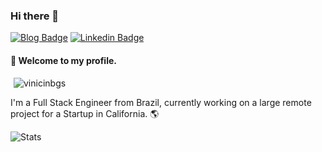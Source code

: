 ### Hi there 👋
[![Blog Badge](https://img.shields.io/badge/blog-vinicinbgs.github.io-black)](https://vinicinbgs.github.io)
[![Linkedin Badge](https://img.shields.io/badge/-LinkedIn-blue?style=flat-square&logo=Linkedin&logoColor=white&link=https://www.linkedin.com/in/vinicius-morais-dutra-5260bb116/)](https://www.linkedin.com/in/vinicius-morais-dutra-5260bb116/)

#### :rocket: Welcome to my profile.
<p style="margin:0 5px"> <img src="https://komarev.com/ghpvc/?username=vinicinbgs" alt="vinicinbgs" /> </p>

I'm a Full Stack Engineer from Brazil, currently working on a large remote project for a Startup in California. :earth_americas:

<img alt="Stats" src="https://github-readme-stats.vercel.app/api?username=vinicinbgs&show_icons=true&theme=dracula" />
